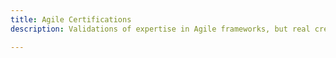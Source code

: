 ```yaml
---
title: Agile Certifications
description: Validations of expertise in Agile frameworks, but real credibility comes from experience and application.

---
```


